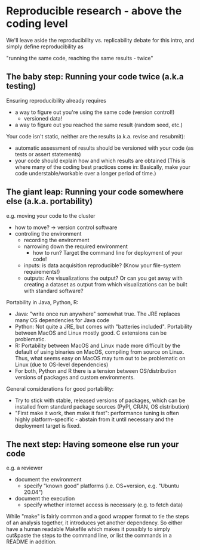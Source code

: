 # Reproducible research - above the coding level

We'll leave aside the reproducibility vs. replicability debate for this
intro, and simply define reproducibility as

"running the same code, reaching the same results - twice"


## The baby step: Running your code twice (a.k.a testing)

Ensuring reproducibility already requires
- a way to figure out you're using the same code (version control!)
  - versioned data!
- a way to figure out you reached the same result (random seed, etc.)

Your code isn't static, neither are the results (a.k.a. revise and resubmit):
- automatic assessment of results should be versioned with your code
  (as tests or assert statements)
- your code should explain how and which results are obtained
  (This is where many of the coding best practices come in: Basically,
  make your code understable/workable over a longer period of time.)


## The giant leap: Running your code somewhere else (a.k.a. portability)

e.g. moving your code to the cluster

- how to move? -> version control software
- controling the environment
  - recording the environment
  - narrowing down the required environment
    - how to run? Target the command line for deployment of your code!
  - inputs: is data acquisition reproducible? (Know your file-system requirements!)
  - outputs: Are visualizations the output? Or can you get away with creating
    a dataset as output from which visualizations can be built with standard
    software?


Portability in Java, Python, R:

- Java: "write once run anywhere" somewhat true. The JRE replaces many OS dependencies
  for Java code
- Python: Not quite a JRE, but comes with "batteries included". Portability between
  MacOS and Linux mostly good. C extensions can be problematic.
- R: Portability between MacOS and Linux made more difficult by the default of
  using binaries on MacOS, compiling from source on Linux. Thus, what seems easy
  on MacOS may turn out to be problematic on Linux (due to OS-level dependencies)
- For both, Python and R there is a tension between OS/distribution versions of
  packages and custom environments.


General considerations for good portability:
- Try to stick with stable, released versions of packages, which can be
  installed from standard package sources (PyPI, CRAN, OS distribution)
- "First make it work, then make it fast": performance tuning is often highly
  platform-specific - abstain from it until necessary and the deployment target
  is fixed.


## The next step: Having someone else run your code

e.g. a reviewer

- document the environment
  - specify "known good" platforms (i.e. OS+version, e.g. "Ubuntu 20.04")
- document the execution
  - specify whether internet access is necessary (e.g. to fetch data)

While "make" is fairly common and a good wrapper format to tie the steps of an
analysis together, it introduces yet another dependency. So either have a human
readable Makefile which makes it possibly to simply cut&paste the steps to the
command line, or list the commands in a README in addition.

